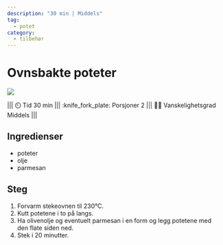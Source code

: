 ```yaml
---
description: "30 min | Middels"
tag:
  - potet
category:
  - tilbehør
---
```


# Ovnsbakte poteter

![](/static/tilbehor/stekt-potet-parmesan.webp)

<!-- dprint-ignore-start -->
||| :timer_clock: Tid
30 min
||| :knife_fork_plate: Porsjoner
2
||| :cook: Vanskelighetsgrad
Middels
|||
<!-- dprint-ignore-end -->

## Ingredienser

- poteter
- olje
- parmesan

## Steg

1. Forvarm stekeovnen til 230°C.
2. Kutt potetene i to på langs.
3. Ha olivenolje og eventuelt parmesan i en form og legg potetene med den flate siden
   ned.
4. Stek i 20 minutter.

<script type="application/ld+json">
{
  "@context": "https://schema.org/",
  "@type": "Recipe",
  "name": "Ovnsbakte poteter",
  "image": "/static/tilbehor/stekt-potet-parmesan.webp",
  "author": {
    "@type": "Person",
    "name": "Eirik Rolland Enger",
    "url": "https://github.com/engeir"
  },
  "datePublished": "2024-05-30",
  "description": "30 min | Middels",
  "prepTime": "PT5M",
  "cookTime": "PT25M",
  "totalTime": "PT30M",
  "recipeYield": "2 porsjoner",
  "recipeCategory": "Tilbehør",
  "recipeCuisine": "",
  "keywords": "hovedrett, tilbehør, potet",
  "recipeIngredient": [
    "5 poteter",
    "olje",
    "parmesan"
  ],
  "recipeInstructions": [
    {
      "@type": "HowToStep",
      "text": "Forvarm stekeovnen til 230°C."
    },
    {
      "@type": "HowToStep",
      "text": "Kutt potetene i to på langs."
    },
    {
      "@type": "HowToStep",
      "text": "Ha olivenolje og eventuelt parmesan i en form og legg potetene med den flate siden ned."
    },
    {
      "@type": "HowToStep",
      "text": "Stek i 20 minutter."
    }
  ]
}
</script>
